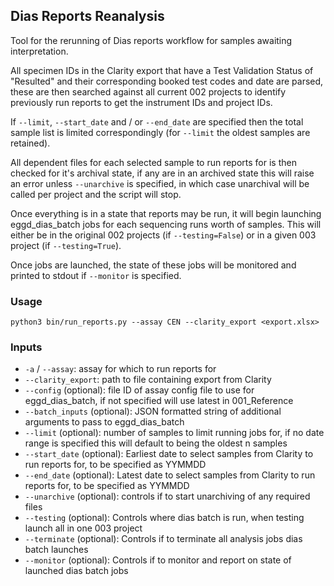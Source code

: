 ## Dias Reports Reanalysis

Tool for the rerunning of Dias reports workflow for samples awaiting interpretation.

All specimen IDs in the Clarity export that have a Test Validation Status of "Resulted" and their corresponding booked test codes and date are parsed, these are then searched against all current 002 projects to identify previously run reports to get the instrument IDs and project IDs.

If `--limit`, `--start_date` and / or `--end_date` are specified then the total sample list is limited correspondingly (for `--limit` the oldest samples are retained).

All dependent files for each selected sample to run reports for is then checked for it's archival state, if any are in an archived state this will raise an error unless `--unarchive` is specified, in which case unarchival will be called per project and the script will stop.

Once everything is in a state that reports may be run, it will begin launching eggd_dias_batch jobs for each sequencing runs worth of samples. This will either be in the original 002 projects (if `--testing=False`) or in a given 003 project (if `--testing=True`).

Once jobs are launched, the state of these jobs will be monitored and printed to stdout if `--monitor` is specified.

### Usage

```
python3 bin/run_reports.py --assay CEN --clarity_export <export.xlsx>
```


### Inputs

* `-a` / `--assay`: assay for which to run reports for
* `--clarity_export`: path to file containing export from Clarity
* `--config` (optional): file ID of assay config file to use for eggd_dias_batch, if not specified will use latest in 001_Reference
* `--batch_inputs` (optional): JSON formatted string of additional arguments to pass to eggd_dias_batch
* `--limit` (optional): number of samples to limit running jobs for, if no date range is specified this will default to being the oldest n samples
* `--start_date` (optional): Earliest date to select samples from Clarity to run reports for, to be specified as YYMMDD
* `--end_date` (optional): Latest date to select samples from Clarity to run reports for, to be specified as YYMMDD
* `--unarchive` (optional): controls if to start unarchiving of any required files
* `--testing` (optional): Controls where dias batch is run, when testing launch all in one 003 project
* `--terminate` (optional): Controls if to terminate all analysis jobs dias batch launches
* `--monitor` (optional): Controls if to monitor and report on state of launched dias batch jobs